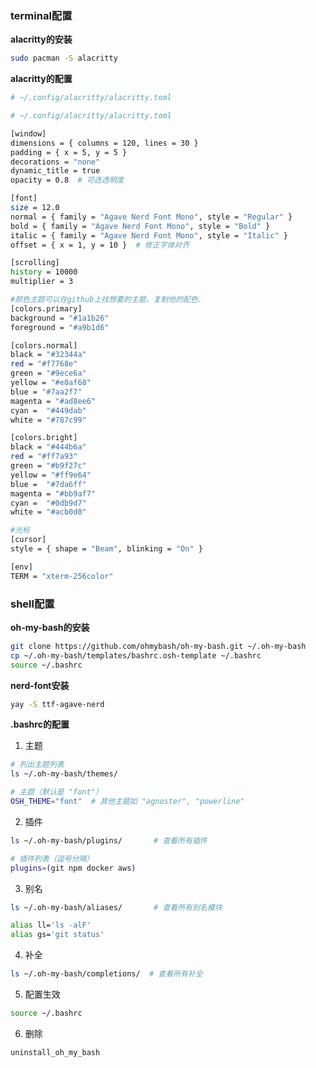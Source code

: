 ### terminal配置

**alacritty的安装**

```bash
sudo pacman -S alacritty
```

**alacritty的配置**

```bash
# ~/.config/alacritty/alacritty.toml

# ~/.config/alacritty/alacritty.toml

[window]
dimensions = { columns = 120, lines = 30 }
padding = { x = 5, y = 5 }
decorations = "none"
dynamic_title = true
opacity = 0.8  # 可选透明度

[font]
size = 12.0
normal = { family = "Agave Nerd Font Mono", style = "Regular" }
bold = { family = "Agave Nerd Font Mono", style = "Bold" }
italic = { family = "Agave Nerd Font Mono", style = "Italic" }
offset = { x = 1, y = 10 }  # 修正字体对齐

[scrolling]
history = 10000
multiplier = 3

#颜色主题可以在github上找想要的主题，复制他的配色.
[colors.primary]
background = "#1a1b26"
foreground = "#a9b1d6"

[colors.normal]
black = "#32344a"
red = "#f7768e"
green = "#9ece6a"
yellow = "#e0af68"
blue = "#7aa2f7"
magenta = "#ad8ee6"
cyan =  "#449dab"
white = "#787c99"

[colors.bright]
black = "#444b6a"
red = "#ff7a93"
green = "#b9f27c"
yellow = "#ff9e64"
blue =  "#7da6ff"
magenta = "#bb9af7"
cyan =  "#0db9d7"
white = "#acb0d0"

#光标
[cursor]
style = { shape = "Beam", blinking = "On" }

[env]
TERM = "xterm-256color"

```

### shell配置

**oh-my-bash的安装**

```bash
git clone https://github.com/ohmybash/oh-my-bash.git ~/.oh-my-bash
cp ~/.oh-my-bash/templates/bashrc.osh-template ~/.bashrc
source ~/.bashrc
```

**nerd-font安装**

```bash
yay -S ttf-agave-nerd
```

**.bashrc的配置**

1. 主题

```bash
# 列出主题列表
ls ~/.oh-my-bash/themes/

# 主题（默认是 "font"）
OSH_THEME="font"  # 其他主题如 "agnoster", "powerline"

```

2. 插件

```bash
ls ~/.oh-my-bash/plugins/       # 查看所有插件

# 插件列表（逗号分隔）
plugins=(git npm docker aws)
```

3. 别名

```bash
ls ~/.oh-my-bash/aliases/       # 查看所有别名模块

alias ll='ls -alF'
alias gs='git status'
```

4. 补全
```bash
ls ~/.oh-my-bash/completions/  # 查看所有补全
```

5. 配置生效

```bash
source ~/.bashrc
```

6. 删除

```bash
uninstall_oh_my_bash
```
